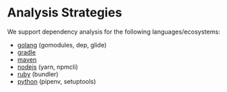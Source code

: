 # Analysis Strategies

We support dependency analysis for the following languages/ecosystems:

- [golang](strategies/golang.md) (gomodules, dep, glide)
- [gradle](strategies/gradle.md)
- [maven](strategies/maven.md)
- [nodejs](strategies/nodejs.md) (yarn, npmcli)
- [ruby](strategies/ruby.md) (bundler)
- [python](strategies/python.md) (pipenv, setuptools)
